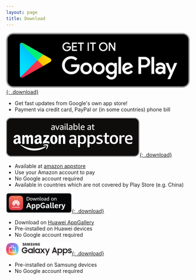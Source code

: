 ```yaml
---
layout: page
title: Download
---
```


<style>
.download { max-width: 180px; margin-top: 1em; }
</style>

[![Get it on Google Play](/assets/google-play.png){: .download}](https://play.google.com/store/apps/details?id=at.bitfire.icsdroid)

* Get fast updates from Google's own app store!
* Payment via credit card, PayPal or (in some countries) phone bill

[![available at amazon appstore](/assets/amazon-appstore.svg){: .download}](http://www.amazon.com/gp/mas/dl/android?p=at.bitfire.icsdroid)

* Available at [amazon appstore](https://www.amazon.com/gp/mas/get-appstore/android)
* Use your Amazon account to pay
* No Google account required
* Available in countries which are not covered by Play Store (e.g. China)

[![Download on AppGallery](/assets/huawei-appgallery.png){: .download}](https://appgallery.cloud.huawei.com/marketshare/app/C101672969)

* Download on [Huawei AppGallery](https://consumer.huawei.com/en/mobileservices/appgallery/)
* Pre-installed on Huawei devices
* No Google account required

[![Get it on Samsung Galaxy Apps](/assets/samsung-galaxyapps.png){: .download}](samsungapps://ProductDetail/at.bitfire.icsdroid)

* Pre-installed on Samsung devices
* No Google account required

